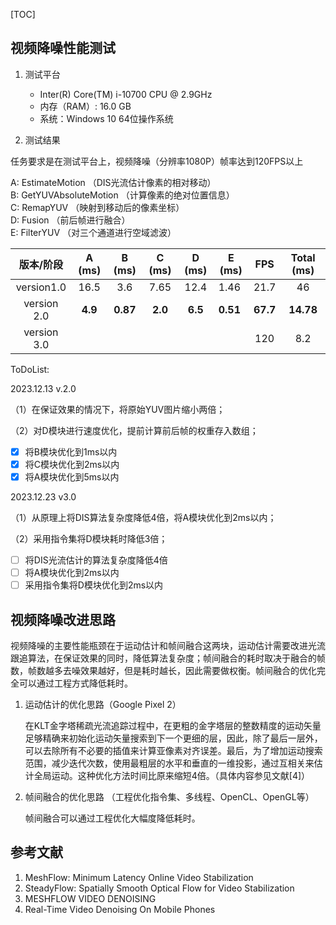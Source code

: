 [TOC]

## **视频降噪性能测试**

1. 测试平台

   * Inter(R) Core(TM) i-10700 CPU @ 2.9GHz 
   * 内存（RAM）: 16.0 GB
   * 系统：Windows 10 64位操作系统

2. 测试结果

  任务要求是在测试平台上，视频降噪（分辨率1080P）帧率达到120FPS以上

  A: EstimateMotion  （DIS光流估计像素的相对移动）    
  B: GetYUVAbsoluteMotion  （计算像素的绝对位置信息）  
  C: RemapYUV  （映射到移动后的像素坐标）  
  D: Fusion   （前后帧进行融合）  
  E: FilterYUV   （对三个通道进行空域滤波）   

|  版本/阶段  | A (ms)  |  B (ms)  | C (ms)  | D (ms)  | E (ms)   |   FPS    | Total (ms) |
| :---------: | :-----: | :------: | :-----: | :-----: | -------- | :------: | :--------: |
| version1.0  |  16.5   |   3.6    |  7.65   |  12.4   | 1.46     |   21.7   |     46     |
| version 2.0 | **4.9** | **0.87** | **2.0** | **6.5** | **0.51** | **67.7** | **14.78**  |
| version 3.0 |         |          |         |         |          |   120    |    8.2     |

ToDoList:

2023.12.13 v.2.0

（1）在保证效果的情况下，将原始YUV图片缩小两倍；

（2）对D模块进行速度优化，提前计算前后帧的权重存入数组；

- [x] 将B模块优化到1ms以内
- [x] 将C模块优化到2ms以内
- [x] 将A模块优化到5ms以内

2023.12.23 v3.0

（1）从原理上将DIS算法复杂度降低4倍，将A模块优化到2ms以内；

（2）采用指令集将D模块耗时降低3倍；

- [ ] 将DIS光流估计的算法复杂度降低4倍
- [ ] 将A模块优化到2ms以内
- [ ] 采用指令集将D模块优化到2ms以内

## 视频降噪改进思路

视频降噪的主要性能瓶颈在于运动估计和帧间融合这两块，运动估计需要改进光流跟追算法，在保证效果的同时，降低算法复杂度；帧间融合的耗时取决于融合的帧数，帧数越多去噪效果越好，但是耗时越长，因此需要做权衡。帧间融合的优化完全可以通过工程方式降低耗时。

1. 运动估计的优化思路（Google Pixel 2）

   在KLT金字塔稀疏光流追踪过程中，在更粗的金字塔层的整数精度的运动矢量足够精确来初始化运动矢量搜索到下一个更细的层，因此，除了最后一层外，可以去除所有不必要的插值来计算亚像素对齐误差。最后，为了增加运动搜索范围，减少迭代次数，使用最粗层的水平和垂直的一维投影，通过互相关来估计全局运动。这种优化方法时间比原来缩短4倍。（具体内容参见文献[4]）

2. 帧间融合的优化思路 （工程优化指令集、多线程、OpenCL、OpenGL等）

   帧间融合可以通过工程优化大幅度降低耗时。



## **参考文献**

1. MeshFlow: Minimum Latency Online Video Stabilization
2. SteadyFlow: Spatially Smooth Optical Flow for Video Stabilization
3. MESHFLOW VIDEO DENOISING
4. Real-Time Video Denoising On Mobile Phones

